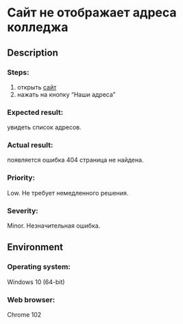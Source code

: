 
# **Сайт не отображает адреса колледжа**

## Description

### **Steps:**
1. открыть [сайт](https://www.medik-spo.ru/)
2. нажать на кнопку “Наши адреса”
### **Expected result:**
увидеть список адресов.
### **Actual result:**
появляется ошибка  404 страница не найдена.
### **Priority:**
Low. Не требует немедленного решения.
### **Severity:**
Minor. Незначительная ошибка.

## Environment

### **Operating system:**
Windows 10 (64-bit)
### **Web browser:**
Chrome 102

